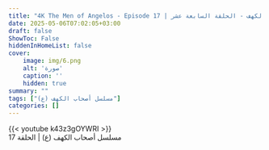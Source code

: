 ```yaml
---
title: "4K The Men of Angelos - Episode 17 | مسلسل أصحاب الكهف - الحلقة السابعة عشر"
date: 2025-05-06T07:02:05+03:00
draft: false
ShowToc: False
hiddenInHomeList: false
cover:
    image: img/6.png
    alt: 'صورة'
    caption: ''
    hidden: true
summary: ""
tags: ["مسلسل أصحاب الكهف (ع)"]
categories: []
---
```


{{< youtube k43z3gOYWRI >}}
<br>
مسلسل أصحاب الكهف (ع) | الحلقة 17